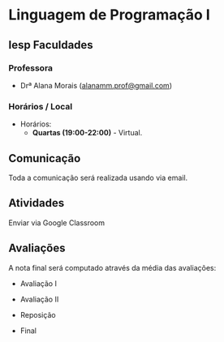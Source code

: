 # Linguagem de Programação I

## Iesp Faculdades

### Professora

* Drª Alana Morais ([alanamm.prof@gmail.com](mailto:alanamm.prof@gmail.com))

### Horários / Local

* Horários:
  - **Quartas (19:00-22:00)** - Virtual.

## Comunicação

Toda a comunicação será realizada usando via email.

## Atividades

Enviar via Google Classroom


## Avaliações

A nota final será computado através da média das avaliações:

* Avaliação I 
* Avaliação II 

* Reposição
* Final

